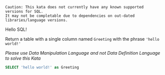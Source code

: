     Caution: This kata does not currently have any known supported versions for SQL.
    It may not be completable due to dependencies on out-dated libraries/language versions.

Hello SQL!

Return a table with a single column named ```Greeting``` with the phrase ```'hello world!'```

*Please use Data Manipulation Language and not Data Definition Language to solve this Kata*

```sql
SELECT 'hello world!' as Greeting
```
